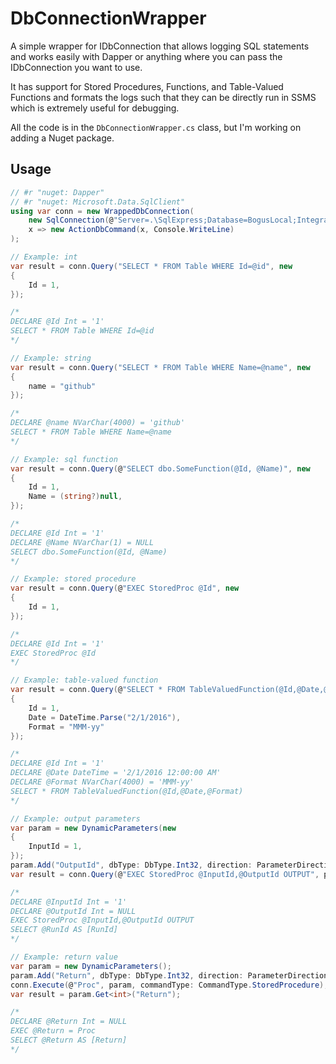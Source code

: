 # DbConnectionWrapper

A simple wrapper for IDbConnection that allows logging SQL statements and works easily with Dapper or anything where you can pass the IDbConnection you want to use.

It has support for Stored Procedures, Functions, and Table-Valued Functions and formats the logs such that they can be directly run in SSMS which is extremely useful for debugging.

All the code is in the `DbConnectionWrapper.cs` class, but I'm working on adding a Nuget package.

## Usage

``` C#
// #r "nuget: Dapper"
// #r "nuget: Microsoft.Data.SqlClient"
using var conn = new WrappedDbConnection(
    new SqlConnection(@"Server=.\SqlExpress;Database=BogusLocal;Integrated Security=SSPI;TrustServerCertificate=True;"), 
    x => new ActionDbCommand(x, Console.WriteLine)
);

// Example: int
var result = conn.Query("SELECT * FROM Table WHERE Id=@id", new
{
    Id = 1,
});

/*
DECLARE @Id Int = '1'
SELECT * FROM Table WHERE Id=@id
*/

// Example: string
var result = conn.Query("SELECT * FROM Table WHERE Name=@name", new
{
    name = "github"
});

/*
DECLARE @name NVarChar(4000) = 'github'
SELECT * FROM Table WHERE Name=@name
*/

// Example: sql function
var result = conn.Query(@"SELECT dbo.SomeFunction(@Id, @Name)", new
{
    Id = 1,
    Name = (string?)null,
});

/*
DECLARE @Id Int = '1'
DECLARE @Name NVarChar(1) = NULL
SELECT dbo.SomeFunction(@Id, @Name)
*/

// Example: stored procedure
var result = conn.Query(@"EXEC StoredProc @Id", new
{
    Id = 1,
});

/*
DECLARE @Id Int = '1'
EXEC StoredProc @Id
*/

// Example: table-valued function
var result = conn.Query(@"SELECT * FROM TableValuedFunction(@Id,@Date,@Format)", new
{
    Id = 1,
    Date = DateTime.Parse("2/1/2016"),
    Format = "MMM-yy"
});

/*
DECLARE @Id Int = '1'
DECLARE @Date DateTime = '2/1/2016 12:00:00 AM'
DECLARE @Format NVarChar(4000) = 'MMM-yy'
SELECT * FROM TableValuedFunction(@Id,@Date,@Format)
*/

// Example: output parameters
var param = new DynamicParameters(new
{
    InputId = 1,
});
param.Add("OutputId", dbType: DbType.Int32, direction: ParameterDirection.Output);
var result = conn.Query(@"EXEC StoredProc @InputId,@OutputId OUTPUT", param);

/*
DECLARE @InputId Int = '1'
DECLARE @OutputId Int = NULL
EXEC StoredProc @InputId,@OutputId OUTPUT
SELECT @RunId AS [RunId]
*/

// Example: return value
var param = new DynamicParameters();
param.Add("Return", dbType: DbType.Int32, direction: ParameterDirection.ReturnValue);
conn.Execute(@"Proc", param, commandType: CommandType.StoredProcedure);
var result = param.Get<int>("Return");

/*
DECLARE @Return Int = NULL
EXEC @Return = Proc
SELECT @Return AS [Return]
*/

```
